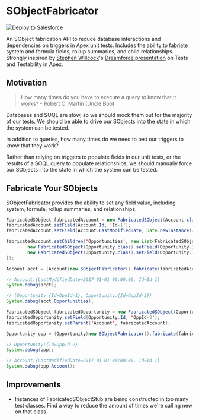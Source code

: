 # SObjectFabricator

[![Deploy to Salesforce](https://raw.githubusercontent.com/afawcett/githubsfdeploy/master/deploy.png)](https://githubsfdeploy.herokuapp.com?owner=mattaddy&repo=SObjectFabricator)

An SObject fabrication API to reduce database interactions and dependencies on triggers in Apex unit tests. Includes the ability to fabriate system and formula fields, rollup summaries, and child relationships. Strongly inspired by [Stephen Willcock](https://github.com/stephenwillcock)'s [Dreamforce presentation](https://www.youtube.com/watch?v=dWertK6Legc) on Tests and Testability in Apex.

## Motivation

> How many times do you have to execute a query to know that it works? - Robert C. Martin (Uncle Bob)

Databases and SOQL are slow, so we should mock them out for the majority of our tests. We should be able to drive our SObjects into the state in which the system can be tested.

In addition to queries, how many times do we need to test our triggers to know that they work?

Rather than relying on triggers to populate fields in our unit tests, or the results of a SOQL query to populate relationships, we should manually force our SObjects into the state in which the system can be tested.

## Fabricate Your SObjects

SObjectFabricator provides the ability to set any field value, including system, formula, rollup summaries, and relationships.

```java
FabricatedSObject fabricatedAccount = new FabricatedSObject(Account.class);
fabricatedAccount.setField(Account.Id, 'Id-1');
fabricatedAccount.setField(Account.LastModifiedDate, Date.newInstance(2017, 1, 1));

fabricatedAccount.setChildren('Opportunities', new List<FabricatedSObject> {
        new FabricatedSObject(Opportunity.class).setField(Opportunity.Id, 'OppId-1'),
        new FabricatedSObject(Opportunity.class).setField(Opportunity.Id, 'OppId-2')
});

Account acct = (Account)new SObjectFabricator().fabricate(fabricatedAccount);

// Account:{LastModifiedDate=2017-01-01 00:00:00, Id=Id-1}
System.debug(acct);

// (Opportunity:{Id=OppId-1}, Opportunity:{Id=OppId-2})
System.debug(acct.Opportunities);

FabricatedSObject fabricatedOpportunity = new FabricatedSObject(Opportunity.class);
fabricatedOpportunity.setField(Opportunity.Id, 'OppId-3');
fabricatedOpportunity.setParent('Account', fabricatedAccount);

Opportunity opp = (Opportunity)new SObjectFabricator().fabricate(fabricatedOpportunity);

// Opportunity:{Id=OppId-2}
System.debug(opp);

// Account:{LastModifiedDate=2017-01-01 00:00:00, Id=Id-1}
System.debug(opp.Account);
```

## Improvements
* Instances of FabricatedSObjectStub are being constructed in too many test classes. Find a way to reduce the amount of times we're calling new on that class.
